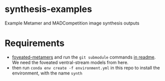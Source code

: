 # synthesis-examples

Example Metamer and MADCompetition image synthesis outputs

# Requirements

- [foveated-metamers](https://github.com/billbrod/foveated-metamers) and run the
  `git submodule` commands [in
  readme](https://github.com/billbrod/foveated-metamers#environment-everything-else).
  We need the foveated ventral-stream models from here.
- then run `conda env create -f environment.yml` in this repo to install the
  environment, with the name `synth`
